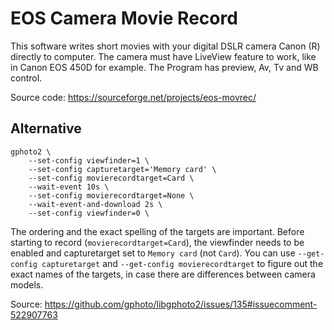 # EOS Camera Movie Record

This software writes short movies with your digital DSLR camera Canon (R) directly to computer. The camera must have LiveView feature to work, like in Canon EOS 450D for example. The Program has preview, Av, Tv and WB control.

Source code:
https://sourceforge.net/projects/eos-movrec/


## Alternative

```
gphoto2 \
    --set-config viewfinder=1 \
    --set-config capturetarget='Memory card' \
    --set-config movierecordtarget=Card \
    --wait-event 10s \
    --set-config movierecordtarget=None \
    --wait-event-and-download 2s \
    --set-config viewfinder=0 \
```

The ordering and the exact spelling of the targets are important. Before starting to record (`movierecordtarget=Card`), the viewfinder needs to be enabled and capturetarget set to `Memory card` (not `Card`). You can use `--get-config capturetarget` and `--get-config movierecordtarget` to figure out the exact names of the targets, in case there are differences between camera models.

Source:
https://github.com/gphoto/libgphoto2/issues/135#issuecomment-522907763
